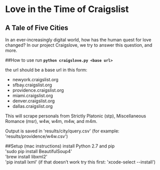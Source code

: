 # Love in the Time of Craigslist
## A Tale of Five Cities
In an ever-increasingly digital world, how has the human quest for love changed? In our project Craigslove, we try to answer this question, and more.

##How to use 
run __`python craigslove.py <base url>`__  

the url should be a base url in this form:  
*   newyork.craigslist.org
*   sfbay.craigslist.org
*   providence.craigslist.org
*   miami.craigslist.org
*   denver.craigslist.org
*   dallas.craigslist.org

This will scrape personals from Strictly Platonic (stp), Miscellaneous Romance (msr), w4w, w4m, m4w, and m4m.

Output is saved in 'results/city/query.csv' (for example: 'results/providence/w4w.csv')

##Setup (mac instructions)
install Python 2.7 and pip  
'sudo pip install BeautifulSoup4'  
'brew install libxml2'  
'pip install lxml' (if that doesn’t work try this first: 'xcode-select --install')  
